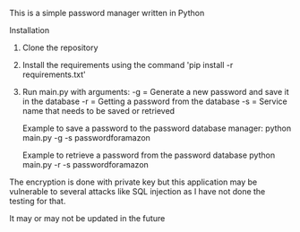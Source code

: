 This is a simple password manager written in Python

Installation

1. Clone the repository
2. Install the requirements using the command 'pip install -r requirements.txt'
3. Run main.py with arguments:
   -g = Generate a new password and save it in the database
   -r = Getting a password from the database
   -s = Service name that needs to be saved or retrieved
    
    Example to save a password to the password database manager:
    python main.py -g -s passwordforamazon
    
    Example to retrieve a password from the password database
    python main.py -r -s passwordforamazon

The encryption is done with private key but this application may be vulnerable to several attacks
like SQL injection as I have not done the testing for that.

It may or may not be updated in the future